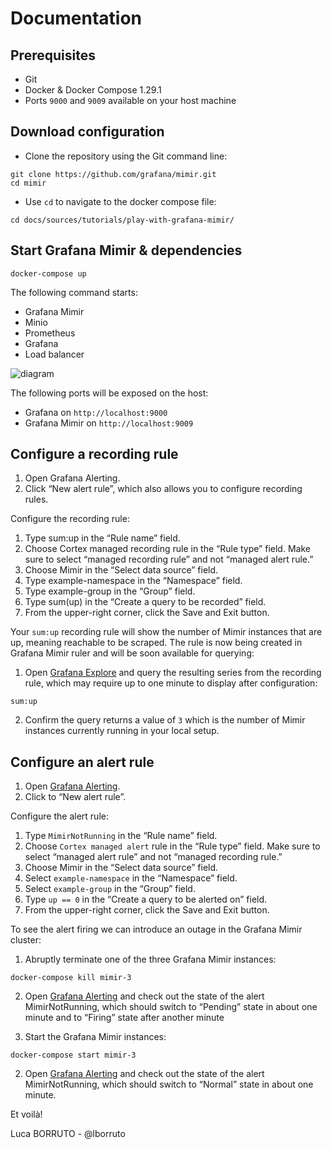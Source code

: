 # Documentation
## Prerequisites

- Git
- Docker & Docker Compose 1.29.1
- Ports `9000` and `9009` available on your host machine

## Download configuration

- Clone the repository  using the Git command line:

```
git clone https://github.com/grafana/mimir.git
cd mimir
```

- Use `cd` to navigate to the docker compose file:

```
cd docs/sources/tutorials/play-with-grafana-mimir/
```

## Start Grafana Mimir & dependencies

```
docker-compose up
```
The following command starts:

- Grafana Mimir 
- Minio
- Prometheus
- Grafana
- Load balancer

![diagram](https://grafana.com/tutorials/play-with-grafana-mimir/tutorial-architecture.png)

The following ports will be exposed on the host:

- Grafana on `http://localhost:9000`
- Grafana Mimir on `http://localhost:9009`

## Configure a recording rule

1. Open Grafana Alerting.
2. Click “New alert rule”, which also allows you to configure recording rules.

Configure the recording rule:
1. Type sum:up in the “Rule name” field.
2. Choose Cortex managed recording rule in the “Rule type” field. Make sure to select “managed recording rule” and not “managed alert rule.”
3. Choose Mimir in the “Select data source” field.
4. Type example-namespace in the “Namespace” field.
5. Type example-group in the “Group” field.
6. Type sum(up) in the “Create a query to be recorded” field.
7. From the upper-right corner, click the Save and Exit button.

Your `sum:up` recording rule will show the number of Mimir instances that are up, meaning reachable to be scraped. The rule is now being created in Grafana Mimir ruler and will be soon available for querying:

1. Open [Grafana Explore](http://localhost:9000/explore?orgId=1&left=%7B%22datasource%22:%22Mimir%22,%22queries%22:%5B%7B%22refId%22:%22A%22,%22instant%22:true,%22range%22:true,%22exemplar%22:true,%22expr%22:%22sum:up%22%7D%5D,%22range%22:%7B%22from%22:%22now-1h%22,%22to%22:%22now%22%7D%7D) and query the resulting series from the recording rule, which may require up to one minute to display after configuration:
```
sum:up
```
2. Confirm the query returns a value of `3` which is the number of Mimir instances currently running in your local setup.

## Configure an alert rule

1. Open [Grafana Alerting](http://localhost:9000/alerting/list).
2. Click to “New alert rule”.

Configure the alert rule:
1. Type `MimirNotRunning` in the “Rule name” field.
2. Choose `Cortex managed alert` rule in the “Rule type” field. Make sure to select “managed alert rule” and not “managed recording rule.”
3. Choose Mimir in the “Select data source” field.
4. Select `example-namespace` in the “Namespace” field.
5. Select `example-group` in the “Group” field.
6. Type `up == 0` in the “Create a query to be alerted on” field.
7. From the upper-right corner, click the Save and Exit button.

To see the alert firing we can introduce an outage in the Grafana Mimir cluster:

1. Abruptly terminate one of the three Grafana Mimir instances:
```
docker-compose kill mimir-3
```
2. Open [Grafana Alerting](http://localhost:9000/alerting/list) and check out the state of the alert MimirNotRunning, which should switch to “Pending” state in about one minute and to “Firing” state after another minute

1. Start the Grafana Mimir instances:
```
docker-compose start mimir-3
```
2. Open [Grafana Alerting](http://localhost:9000/alerting/list) and check out the state of the alert MimirNotRunning, which should switch to “Normal” state in about one minute.

Et voilà!

Luca BORRUTO - @lborruto
